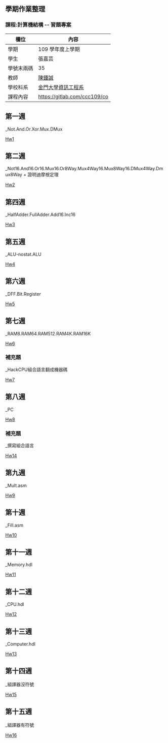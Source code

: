 ## 學期作業整理

### 課程:計算機結構 -- 習題專案

欄位 | 內容
-----|--------
學期 | 109 學年度上學期
學生 |  張嘉芸
學號末兩碼 | 35
教師 | [陳鍾誠](https://www.nqu.edu.tw/educsie/index.php?act=blog&code=list&ids=4)
學校科系 | [金門大學資訊工程系](https://www.nqu.edu.tw/educsie/index.php)
課程內容 | https://gitlab.com/ccc109/co

## 第一週 

_Not.And.Or.Xor.Mux.DMux

[Hw1](/co109a/hw1)

## 第二週

_Not16.And16.Or16.Mux16.Or8Way.Mux4Way16.Mux8Way16.DMux4Way.Dmux8Way + 證明迪摩根定理

[Hw2](/co109a/hw2)

## 第四週

_HalfAdder.FullAdder.Add16.Inc16

[Hw3](/co109a/hw3)

## 第五週

_ALU-nostat.ALU

[Hw4](/co109a/hw4)

## 第六週

_DFF.Bit.Register

[Hw5](/co109a/hw5)

## 第七週

_RAM8.RAM64.RAM512.RAM4K.RAM16K

[Hw6](/co109a/hw6)

### 補充題

_HackCPU組合語言翻成機器碼

[Hw7](/co109a/hw7)

## 第八週

_PC

[Hw8](/co109a/hw8)

### 補充題

_撰寫組合語言

[Hw14](/co109a/hw14)

## 第九週

_Mult.asm

[Hw9](/co109a/hw9)

## 第十週

_Fill.asm

[Hw10](/co109a/hw10)

## 第十一週

_Memory.hdl

[Hw11](/co109a/hw11)

## 第十二週

_CPU.hdl

[Hw12](/co109a/hw12)

## 第十三週

_Computer.hdl

[Hw13](/co109a/hw13)

## 第十四週

_組譯器沒符號

[Hw15](/co109a/hw15)


## 第十五週

_組譯器有符號

[Hw16](/co109a/hw16)
